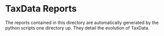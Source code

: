 # TaxData Reports

The reports contained in this directory are automatically generated by the
python scripts one directory up. They detail the evolution of TaxData.